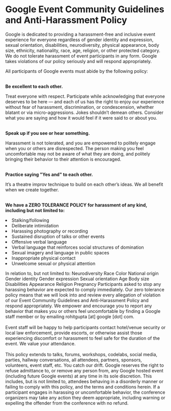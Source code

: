 # Google Event Community Guidelines and Anti-Harassment Policy

<p>
Google is dedicated to providing a harassment-free and inclusive event experience for everyone regardless of gender identity and expression, sexual orientation, disabilities, neurodiversity, physical appearance, body size, ethnicity, nationality, race, age, religion, or other protected category. We do not tolerate harassment of event participants in any form. Google takes violations of our policy seriously and will respond appropriately.

<br>

All participants of Google events must abide by the following policy:

</p>

<br>

<b>
Be excellent to each other.
</b>

<br>

<p>
Treat everyone with respect. Participate while acknowledging that everyone deserves to be here — and each of us has the right to enjoy our experience without fear of harassment, discrimination, or condescension, whether blatant or via micro-aggressions. Jokes shouldn’t demean others. Consider what you are saying and how it would feel if it were said to or about you.
</p>
<br>

<b>
Speak up if you see or hear something.  
</b>

<br>

<p>
Harassment is not tolerated, and you are empowered to politely engage when you or others are disrespected. The person making you feel uncomfortable may not be aware of what they are doing, and politely bringing their behavior to their attention is encouraged. 
</p>

<br>

<b>
Practice saying "Yes and" to each other.  
</b>

<br>

<p>
It’s a theatre improv technique to build on each other’s ideas. We all benefit when we create together. 
</p>

<br>

<b>
We have a ZERO TOLERANCE POLICY for harassment of any kind, including but not limited to:  
</b>

<p>

<li>Stalking/following</li>
<li>Deliberate intimidation</li>
<li>Harassing photography or recording</li>
<li>Sustained disruption of talks or other events</li>
<li>Offensive verbal language</li>
<li>Verbal language that reinforces social structures of domination</li>
<li>Sexual imagery and language in public spaces</li>
<li>Inappropriate physical contact</li>
<li>Unwelcome sexual or physical attention</li>

</p>

<p>

In relation to, but not limited to: Neurodiversity Race Color National origin Gender identity Gender expression Sexual orientation Age Body size Disabilities Appearance Religion Pregnancy Participants asked to stop any harassing behavior are expected to comply immediately. Our zero tolerance policy means that we will look into and review every allegation of violation of our Event Community Guidelines and Anti-Harassment Policy and respond appropriately. We empower and encourage you to report any behavior that makes you or others feel uncomfortable by finding a Google staff member or by emailing rohitgupta [at] google [dot] com.
<br><br>
Event staff will be happy to help participants contact hotel/venue security or local law enforcement, provide escorts, or otherwise assist those experiencing discomfort or harassment to feel safe for the duration of the event. We value your attendance.
<br><br>
This policy extends to talks, forums, workshops, codelabs, social media, parties, hallway conversations, all attendees, partners, sponsors, volunteers, event staff, etc. You catch our drift. Google reserves the right to refuse admittance to, or remove any person from, any Google hosted event (including future Google events) at any time in its sole discretion. This includes, but is not limited to, attendees behaving in a disorderly manner or failing to comply with this policy, and the terms and conditions herein. If a participant engages in harassing or uncomfortable behavior, the conference organizers may take any action they deem appropriate, including warning or expelling the offender from the conference with no refund.

</p>

